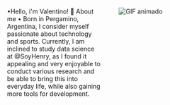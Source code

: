 <div style="display: flex; flex-direction: row;"> <div style="flex: 1; padding: 20px;"> •Hello, i'm Valentino! 👋
About me
• Born in Pergamino, Argentina, I consider myself passionate about technology and sports. Currently, I am inclined to study data science at @SoyHenry, as I found it appealing and very enjoyable to conduct various research and be able to bring this into everyday life, while also gaining more tools for development.

</div> <div style="flex: 1; padding: 20px;"> <img src="C:\Users\lan\Desktop\e75a2197c4e772c605f411f371ba9594.gif" alt="GIF animado"> </div> </div>
